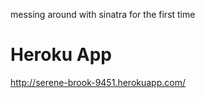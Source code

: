 messing around with sinatra for the first time

Heroku App
==========

http://serene-brook-9451.herokuapp.com/